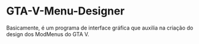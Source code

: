 # GTA-V-Menu-Designer
Basicamente, é um programa de interface gráfica que auxilia na criação do design dos ModMenus do GTA V.
